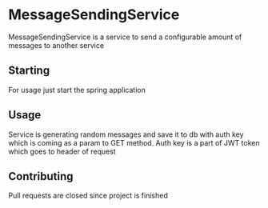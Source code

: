 # MessageSendingService

MessageSendingService is a service to send a configurable amount of messages to another service

## Starting

For usage just start the spring application

## Usage

Service is generating random messages and save it to db with auth key which is coming as a param to GET method. 
Auth key is a part of JWT token which goes to header of request

## Contributing

Pull requests are closed since project is finished